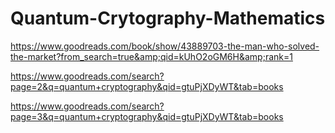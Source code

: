 # Quantum-Crytography-Mathematics
https://www.goodreads.com/book/show/43889703-the-man-who-solved-the-market?from_search=true&amp;qid=kUhO2oGM6H&amp;rank=1

https://www.goodreads.com/search?page=2&q=quantum+cryptography&qid=gtuPjXDyWT&tab=books

https://www.goodreads.com/search?page=3&q=quantum+cryptography&qid=gtuPjXDyWT&tab=books
